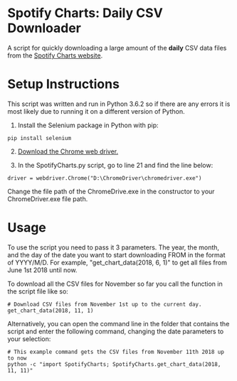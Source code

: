# Spotify Charts: Daily CSV Downloader
A script for quickly downloading a large amount of the **daily** CSV data files from the [Spotify Charts website](https://spotifycharts.com/regional/gb/daily/).

# Setup Instructions

This script was written and run in Python 3.6.2 so if there are any errors it is most likely due to running it on a different version of Python.

1) Install the Selenium package in Python with pip:

```pip install selenium```

2) [Download the Chrome web driver.](https://chromedriver.storage.googleapis.com/index.html?path=2.43/)

3) In the SpotifyCharts.py script, go to line 21 and find the line below:

```driver = webdriver.Chrome("D:\ChromeDriver\chromedriver.exe")```

Change the file path of the ChromeDrive.exe in the constructor to your ChromeDriver.exe file path.

# Usage

To use the script you need to pass it 3 parameters. The year, the month, and the day of the date you want to start downloading FROM in the format of YYYY/M/D. For example, "get_chart_data(2018, 6, 1)" to get all files from June 1st 2018 until now.

To download all the CSV files for November so far you call the function in the script file like so: 

```
# Download CSV files from November 1st up to the current day.
get_chart_data(2018, 11, 1)
```

Alternatively, you can open the command line in the folder that contains the script and enter the following command, changing the date parameters to your selection:

```
# This example command gets the CSV files from November 11th 2018 up to now
python -c "import SpotifyCharts; SpotifyCharts.get_chart_data(2018, 11, 11)"
```

